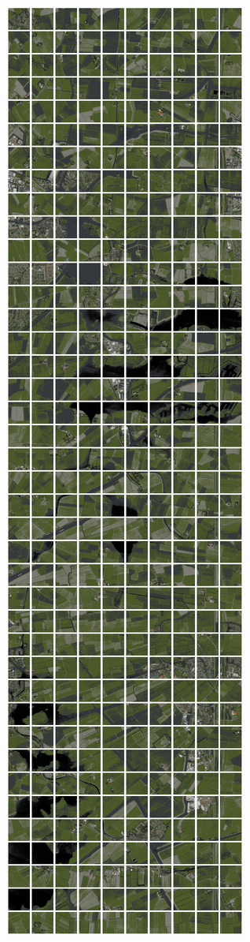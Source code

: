 <html>
<div>
<img src="https://github.com/HakkaTjakka/NL_TILE_MAP/blob/main/18/636/-1066/r.6360.-10660.png" height="44" width="44">
<img src="https://github.com/HakkaTjakka/NL_TILE_MAP/blob/main/18/636/-1066/r.6361.-10660.png" height="44" width="44">
<img src="https://github.com/HakkaTjakka/NL_TILE_MAP/blob/main/18/636/-1066/r.6362.-10660.png" height="44" width="44">
<img src="https://github.com/HakkaTjakka/NL_TILE_MAP/blob/main/18/636/-1066/r.6363.-10660.png" height="44" width="44">
<img src="https://github.com/HakkaTjakka/NL_TILE_MAP/blob/main/18/636/-1066/r.6364.-10660.png" height="44" width="44">
<img src="https://github.com/HakkaTjakka/NL_TILE_MAP/blob/main/18/636/-1066/r.6365.-10660.png" height="44" width="44">
<img src="https://github.com/HakkaTjakka/NL_TILE_MAP/blob/main/18/636/-1066/r.6366.-10660.png" height="44" width="44">
<img src="https://github.com/HakkaTjakka/NL_TILE_MAP/blob/main/18/636/-1066/r.6367.-10660.png" height="44" width="44">
<img src="https://github.com/HakkaTjakka/NL_TILE_MAP/blob/main/18/636/-1066/r.6368.-10660.png" height="44" width="44">
<img src="https://github.com/HakkaTjakka/NL_TILE_MAP/blob/main/18/636/-1066/r.6369.-10660.png" height="44" width="44">
<img src="https://github.com/HakkaTjakka/NL_TILE_MAP/blob/main/18/637/-1066/r.6370.-10660.png" height="44" width="44">
<img src="https://github.com/HakkaTjakka/NL_TILE_MAP/blob/main/18/637/-1066/r.6371.-10660.png" height="44" width="44">
<img src="https://github.com/HakkaTjakka/NL_TILE_MAP/blob/main/18/637/-1066/r.6372.-10660.png" height="44" width="44">
<img src="https://github.com/HakkaTjakka/NL_TILE_MAP/blob/main/18/637/-1066/r.6373.-10660.png" height="44" width="44">
<img src="https://github.com/HakkaTjakka/NL_TILE_MAP/blob/main/18/637/-1066/r.6374.-10660.png" height="44" width="44">
<img src="https://github.com/HakkaTjakka/NL_TILE_MAP/blob/main/18/637/-1066/r.6375.-10660.png" height="44" width="44">
<img src="https://github.com/HakkaTjakka/NL_TILE_MAP/blob/main/18/637/-1066/r.6376.-10660.png" height="44" width="44">
<img src="https://github.com/HakkaTjakka/NL_TILE_MAP/blob/main/18/637/-1066/r.6377.-10660.png" height="44" width="44">
<img src="https://github.com/HakkaTjakka/NL_TILE_MAP/blob/main/18/637/-1066/r.6378.-10660.png" height="44" width="44">
<img src="https://github.com/HakkaTjakka/NL_TILE_MAP/blob/main/18/637/-1066/r.6379.-10660.png" height="44" width="44">
<br>
<img src="https://github.com/HakkaTjakka/NL_TILE_MAP/blob/main/18/636/-1066/r.6360.-10659.png" height="44" width="44">
<img src="https://github.com/HakkaTjakka/NL_TILE_MAP/blob/main/18/636/-1066/r.6361.-10659.png" height="44" width="44">
<img src="https://github.com/HakkaTjakka/NL_TILE_MAP/blob/main/18/636/-1066/r.6362.-10659.png" height="44" width="44">
<img src="https://github.com/HakkaTjakka/NL_TILE_MAP/blob/main/18/636/-1066/r.6363.-10659.png" height="44" width="44">
<img src="https://github.com/HakkaTjakka/NL_TILE_MAP/blob/main/18/636/-1066/r.6364.-10659.png" height="44" width="44">
<img src="https://github.com/HakkaTjakka/NL_TILE_MAP/blob/main/18/636/-1066/r.6365.-10659.png" height="44" width="44">
<img src="https://github.com/HakkaTjakka/NL_TILE_MAP/blob/main/18/636/-1066/r.6366.-10659.png" height="44" width="44">
<img src="https://github.com/HakkaTjakka/NL_TILE_MAP/blob/main/18/636/-1066/r.6367.-10659.png" height="44" width="44">
<img src="https://github.com/HakkaTjakka/NL_TILE_MAP/blob/main/18/636/-1066/r.6368.-10659.png" height="44" width="44">
<img src="https://github.com/HakkaTjakka/NL_TILE_MAP/blob/main/18/636/-1066/r.6369.-10659.png" height="44" width="44">
<img src="https://github.com/HakkaTjakka/NL_TILE_MAP/blob/main/18/637/-1066/r.6370.-10659.png" height="44" width="44">
<img src="https://github.com/HakkaTjakka/NL_TILE_MAP/blob/main/18/637/-1066/r.6371.-10659.png" height="44" width="44">
<img src="https://github.com/HakkaTjakka/NL_TILE_MAP/blob/main/18/637/-1066/r.6372.-10659.png" height="44" width="44">
<img src="https://github.com/HakkaTjakka/NL_TILE_MAP/blob/main/18/637/-1066/r.6373.-10659.png" height="44" width="44">
<img src="https://github.com/HakkaTjakka/NL_TILE_MAP/blob/main/18/637/-1066/r.6374.-10659.png" height="44" width="44">
<img src="https://github.com/HakkaTjakka/NL_TILE_MAP/blob/main/18/637/-1066/r.6375.-10659.png" height="44" width="44">
<img src="https://github.com/HakkaTjakka/NL_TILE_MAP/blob/main/18/637/-1066/r.6376.-10659.png" height="44" width="44">
<img src="https://github.com/HakkaTjakka/NL_TILE_MAP/blob/main/18/637/-1066/r.6377.-10659.png" height="44" width="44">
<img src="https://github.com/HakkaTjakka/NL_TILE_MAP/blob/main/18/637/-1066/r.6378.-10659.png" height="44" width="44">
<img src="https://github.com/HakkaTjakka/NL_TILE_MAP/blob/main/18/637/-1066/r.6379.-10659.png" height="44" width="44">
<br>
<img src="https://github.com/HakkaTjakka/NL_TILE_MAP/blob/main/18/636/-1066/r.6360.-10658.png" height="44" width="44">
<img src="https://github.com/HakkaTjakka/NL_TILE_MAP/blob/main/18/636/-1066/r.6361.-10658.png" height="44" width="44">
<img src="https://github.com/HakkaTjakka/NL_TILE_MAP/blob/main/18/636/-1066/r.6362.-10658.png" height="44" width="44">
<img src="https://github.com/HakkaTjakka/NL_TILE_MAP/blob/main/18/636/-1066/r.6363.-10658.png" height="44" width="44">
<img src="https://github.com/HakkaTjakka/NL_TILE_MAP/blob/main/18/636/-1066/r.6364.-10658.png" height="44" width="44">
<img src="https://github.com/HakkaTjakka/NL_TILE_MAP/blob/main/18/636/-1066/r.6365.-10658.png" height="44" width="44">
<img src="https://github.com/HakkaTjakka/NL_TILE_MAP/blob/main/18/636/-1066/r.6366.-10658.png" height="44" width="44">
<img src="https://github.com/HakkaTjakka/NL_TILE_MAP/blob/main/18/636/-1066/r.6367.-10658.png" height="44" width="44">
<img src="https://github.com/HakkaTjakka/NL_TILE_MAP/blob/main/18/636/-1066/r.6368.-10658.png" height="44" width="44">
<img src="https://github.com/HakkaTjakka/NL_TILE_MAP/blob/main/18/636/-1066/r.6369.-10658.png" height="44" width="44">
<img src="https://github.com/HakkaTjakka/NL_TILE_MAP/blob/main/18/637/-1066/r.6370.-10658.png" height="44" width="44">
<img src="https://github.com/HakkaTjakka/NL_TILE_MAP/blob/main/18/637/-1066/r.6371.-10658.png" height="44" width="44">
<img src="https://github.com/HakkaTjakka/NL_TILE_MAP/blob/main/18/637/-1066/r.6372.-10658.png" height="44" width="44">
<img src="https://github.com/HakkaTjakka/NL_TILE_MAP/blob/main/18/637/-1066/r.6373.-10658.png" height="44" width="44">
<img src="https://github.com/HakkaTjakka/NL_TILE_MAP/blob/main/18/637/-1066/r.6374.-10658.png" height="44" width="44">
<img src="https://github.com/HakkaTjakka/NL_TILE_MAP/blob/main/18/637/-1066/r.6375.-10658.png" height="44" width="44">
<img src="https://github.com/HakkaTjakka/NL_TILE_MAP/blob/main/18/637/-1066/r.6376.-10658.png" height="44" width="44">
<img src="https://github.com/HakkaTjakka/NL_TILE_MAP/blob/main/18/637/-1066/r.6377.-10658.png" height="44" width="44">
<img src="https://github.com/HakkaTjakka/NL_TILE_MAP/blob/main/18/637/-1066/r.6378.-10658.png" height="44" width="44">
<img src="https://github.com/HakkaTjakka/NL_TILE_MAP/blob/main/18/637/-1066/r.6379.-10658.png" height="44" width="44">
<br>
<img src="https://github.com/HakkaTjakka/NL_TILE_MAP/blob/main/18/636/-1066/r.6360.-10657.png" height="44" width="44">
<img src="https://github.com/HakkaTjakka/NL_TILE_MAP/blob/main/18/636/-1066/r.6361.-10657.png" height="44" width="44">
<img src="https://github.com/HakkaTjakka/NL_TILE_MAP/blob/main/18/636/-1066/r.6362.-10657.png" height="44" width="44">
<img src="https://github.com/HakkaTjakka/NL_TILE_MAP/blob/main/18/636/-1066/r.6363.-10657.png" height="44" width="44">
<img src="https://github.com/HakkaTjakka/NL_TILE_MAP/blob/main/18/636/-1066/r.6364.-10657.png" height="44" width="44">
<img src="https://github.com/HakkaTjakka/NL_TILE_MAP/blob/main/18/636/-1066/r.6365.-10657.png" height="44" width="44">
<img src="https://github.com/HakkaTjakka/NL_TILE_MAP/blob/main/18/636/-1066/r.6366.-10657.png" height="44" width="44">
<img src="https://github.com/HakkaTjakka/NL_TILE_MAP/blob/main/18/636/-1066/r.6367.-10657.png" height="44" width="44">
<img src="https://github.com/HakkaTjakka/NL_TILE_MAP/blob/main/18/636/-1066/r.6368.-10657.png" height="44" width="44">
<img src="https://github.com/HakkaTjakka/NL_TILE_MAP/blob/main/18/636/-1066/r.6369.-10657.png" height="44" width="44">
<img src="https://github.com/HakkaTjakka/NL_TILE_MAP/blob/main/18/637/-1066/r.6370.-10657.png" height="44" width="44">
<img src="https://github.com/HakkaTjakka/NL_TILE_MAP/blob/main/18/637/-1066/r.6371.-10657.png" height="44" width="44">
<img src="https://github.com/HakkaTjakka/NL_TILE_MAP/blob/main/18/637/-1066/r.6372.-10657.png" height="44" width="44">
<img src="https://github.com/HakkaTjakka/NL_TILE_MAP/blob/main/18/637/-1066/r.6373.-10657.png" height="44" width="44">
<img src="https://github.com/HakkaTjakka/NL_TILE_MAP/blob/main/18/637/-1066/r.6374.-10657.png" height="44" width="44">
<img src="https://github.com/HakkaTjakka/NL_TILE_MAP/blob/main/18/637/-1066/r.6375.-10657.png" height="44" width="44">
<img src="https://github.com/HakkaTjakka/NL_TILE_MAP/blob/main/18/637/-1066/r.6376.-10657.png" height="44" width="44">
<img src="https://github.com/HakkaTjakka/NL_TILE_MAP/blob/main/18/637/-1066/r.6377.-10657.png" height="44" width="44">
<img src="https://github.com/HakkaTjakka/NL_TILE_MAP/blob/main/18/637/-1066/r.6378.-10657.png" height="44" width="44">
<img src="https://github.com/HakkaTjakka/NL_TILE_MAP/blob/main/18/637/-1066/r.6379.-10657.png" height="44" width="44">
<br>
<img src="https://github.com/HakkaTjakka/NL_TILE_MAP/blob/main/18/636/-1066/r.6360.-10656.png" height="44" width="44">
<img src="https://github.com/HakkaTjakka/NL_TILE_MAP/blob/main/18/636/-1066/r.6361.-10656.png" height="44" width="44">
<img src="https://github.com/HakkaTjakka/NL_TILE_MAP/blob/main/18/636/-1066/r.6362.-10656.png" height="44" width="44">
<img src="https://github.com/HakkaTjakka/NL_TILE_MAP/blob/main/18/636/-1066/r.6363.-10656.png" height="44" width="44">
<img src="https://github.com/HakkaTjakka/NL_TILE_MAP/blob/main/18/636/-1066/r.6364.-10656.png" height="44" width="44">
<img src="https://github.com/HakkaTjakka/NL_TILE_MAP/blob/main/18/636/-1066/r.6365.-10656.png" height="44" width="44">
<img src="https://github.com/HakkaTjakka/NL_TILE_MAP/blob/main/18/636/-1066/r.6366.-10656.png" height="44" width="44">
<img src="https://github.com/HakkaTjakka/NL_TILE_MAP/blob/main/18/636/-1066/r.6367.-10656.png" height="44" width="44">
<img src="https://github.com/HakkaTjakka/NL_TILE_MAP/blob/main/18/636/-1066/r.6368.-10656.png" height="44" width="44">
<img src="https://github.com/HakkaTjakka/NL_TILE_MAP/blob/main/18/636/-1066/r.6369.-10656.png" height="44" width="44">
<img src="https://github.com/HakkaTjakka/NL_TILE_MAP/blob/main/18/637/-1066/r.6370.-10656.png" height="44" width="44">
<img src="https://github.com/HakkaTjakka/NL_TILE_MAP/blob/main/18/637/-1066/r.6371.-10656.png" height="44" width="44">
<img src="https://github.com/HakkaTjakka/NL_TILE_MAP/blob/main/18/637/-1066/r.6372.-10656.png" height="44" width="44">
<img src="https://github.com/HakkaTjakka/NL_TILE_MAP/blob/main/18/637/-1066/r.6373.-10656.png" height="44" width="44">
<img src="https://github.com/HakkaTjakka/NL_TILE_MAP/blob/main/18/637/-1066/r.6374.-10656.png" height="44" width="44">
<img src="https://github.com/HakkaTjakka/NL_TILE_MAP/blob/main/18/637/-1066/r.6375.-10656.png" height="44" width="44">
<img src="https://github.com/HakkaTjakka/NL_TILE_MAP/blob/main/18/637/-1066/r.6376.-10656.png" height="44" width="44">
<img src="https://github.com/HakkaTjakka/NL_TILE_MAP/blob/main/18/637/-1066/r.6377.-10656.png" height="44" width="44">
<img src="https://github.com/HakkaTjakka/NL_TILE_MAP/blob/main/18/637/-1066/r.6378.-10656.png" height="44" width="44">
<img src="https://github.com/HakkaTjakka/NL_TILE_MAP/blob/main/18/637/-1066/r.6379.-10656.png" height="44" width="44">
<br>
<img src="https://github.com/HakkaTjakka/NL_TILE_MAP/blob/main/18/636/-1066/r.6360.-10655.png" height="44" width="44">
<img src="https://github.com/HakkaTjakka/NL_TILE_MAP/blob/main/18/636/-1066/r.6361.-10655.png" height="44" width="44">
<img src="https://github.com/HakkaTjakka/NL_TILE_MAP/blob/main/18/636/-1066/r.6362.-10655.png" height="44" width="44">
<img src="https://github.com/HakkaTjakka/NL_TILE_MAP/blob/main/18/636/-1066/r.6363.-10655.png" height="44" width="44">
<img src="https://github.com/HakkaTjakka/NL_TILE_MAP/blob/main/18/636/-1066/r.6364.-10655.png" height="44" width="44">
<img src="https://github.com/HakkaTjakka/NL_TILE_MAP/blob/main/18/636/-1066/r.6365.-10655.png" height="44" width="44">
<img src="https://github.com/HakkaTjakka/NL_TILE_MAP/blob/main/18/636/-1066/r.6366.-10655.png" height="44" width="44">
<img src="https://github.com/HakkaTjakka/NL_TILE_MAP/blob/main/18/636/-1066/r.6367.-10655.png" height="44" width="44">
<img src="https://github.com/HakkaTjakka/NL_TILE_MAP/blob/main/18/636/-1066/r.6368.-10655.png" height="44" width="44">
<img src="https://github.com/HakkaTjakka/NL_TILE_MAP/blob/main/18/636/-1066/r.6369.-10655.png" height="44" width="44">
<img src="https://github.com/HakkaTjakka/NL_TILE_MAP/blob/main/18/637/-1066/r.6370.-10655.png" height="44" width="44">
<img src="https://github.com/HakkaTjakka/NL_TILE_MAP/blob/main/18/637/-1066/r.6371.-10655.png" height="44" width="44">
<img src="https://github.com/HakkaTjakka/NL_TILE_MAP/blob/main/18/637/-1066/r.6372.-10655.png" height="44" width="44">
<img src="https://github.com/HakkaTjakka/NL_TILE_MAP/blob/main/18/637/-1066/r.6373.-10655.png" height="44" width="44">
<img src="https://github.com/HakkaTjakka/NL_TILE_MAP/blob/main/18/637/-1066/r.6374.-10655.png" height="44" width="44">
<img src="https://github.com/HakkaTjakka/NL_TILE_MAP/blob/main/18/637/-1066/r.6375.-10655.png" height="44" width="44">
<img src="https://github.com/HakkaTjakka/NL_TILE_MAP/blob/main/18/637/-1066/r.6376.-10655.png" height="44" width="44">
<img src="https://github.com/HakkaTjakka/NL_TILE_MAP/blob/main/18/637/-1066/r.6377.-10655.png" height="44" width="44">
<img src="https://github.com/HakkaTjakka/NL_TILE_MAP/blob/main/18/637/-1066/r.6378.-10655.png" height="44" width="44">
<img src="https://github.com/HakkaTjakka/NL_TILE_MAP/blob/main/18/637/-1066/r.6379.-10655.png" height="44" width="44">
<br>
<img src="https://github.com/HakkaTjakka/NL_TILE_MAP/blob/main/18/636/-1066/r.6360.-10654.png" height="44" width="44">
<img src="https://github.com/HakkaTjakka/NL_TILE_MAP/blob/main/18/636/-1066/r.6361.-10654.png" height="44" width="44">
<img src="https://github.com/HakkaTjakka/NL_TILE_MAP/blob/main/18/636/-1066/r.6362.-10654.png" height="44" width="44">
<img src="https://github.com/HakkaTjakka/NL_TILE_MAP/blob/main/18/636/-1066/r.6363.-10654.png" height="44" width="44">
<img src="https://github.com/HakkaTjakka/NL_TILE_MAP/blob/main/18/636/-1066/r.6364.-10654.png" height="44" width="44">
<img src="https://github.com/HakkaTjakka/NL_TILE_MAP/blob/main/18/636/-1066/r.6365.-10654.png" height="44" width="44">
<img src="https://github.com/HakkaTjakka/NL_TILE_MAP/blob/main/18/636/-1066/r.6366.-10654.png" height="44" width="44">
<img src="https://github.com/HakkaTjakka/NL_TILE_MAP/blob/main/18/636/-1066/r.6367.-10654.png" height="44" width="44">
<img src="https://github.com/HakkaTjakka/NL_TILE_MAP/blob/main/18/636/-1066/r.6368.-10654.png" height="44" width="44">
<img src="https://github.com/HakkaTjakka/NL_TILE_MAP/blob/main/18/636/-1066/r.6369.-10654.png" height="44" width="44">
<img src="https://github.com/HakkaTjakka/NL_TILE_MAP/blob/main/18/637/-1066/r.6370.-10654.png" height="44" width="44">
<img src="https://github.com/HakkaTjakka/NL_TILE_MAP/blob/main/18/637/-1066/r.6371.-10654.png" height="44" width="44">
<img src="https://github.com/HakkaTjakka/NL_TILE_MAP/blob/main/18/637/-1066/r.6372.-10654.png" height="44" width="44">
<img src="https://github.com/HakkaTjakka/NL_TILE_MAP/blob/main/18/637/-1066/r.6373.-10654.png" height="44" width="44">
<img src="https://github.com/HakkaTjakka/NL_TILE_MAP/blob/main/18/637/-1066/r.6374.-10654.png" height="44" width="44">
<img src="https://github.com/HakkaTjakka/NL_TILE_MAP/blob/main/18/637/-1066/r.6375.-10654.png" height="44" width="44">
<img src="https://github.com/HakkaTjakka/NL_TILE_MAP/blob/main/18/637/-1066/r.6376.-10654.png" height="44" width="44">
<img src="https://github.com/HakkaTjakka/NL_TILE_MAP/blob/main/18/637/-1066/r.6377.-10654.png" height="44" width="44">
<img src="https://github.com/HakkaTjakka/NL_TILE_MAP/blob/main/18/637/-1066/r.6378.-10654.png" height="44" width="44">
<img src="https://github.com/HakkaTjakka/NL_TILE_MAP/blob/main/18/637/-1066/r.6379.-10654.png" height="44" width="44">
<br>
<img src="https://github.com/HakkaTjakka/NL_TILE_MAP/blob/main/18/636/-1066/r.6360.-10653.png" height="44" width="44">
<img src="https://github.com/HakkaTjakka/NL_TILE_MAP/blob/main/18/636/-1066/r.6361.-10653.png" height="44" width="44">
<img src="https://github.com/HakkaTjakka/NL_TILE_MAP/blob/main/18/636/-1066/r.6362.-10653.png" height="44" width="44">
<img src="https://github.com/HakkaTjakka/NL_TILE_MAP/blob/main/18/636/-1066/r.6363.-10653.png" height="44" width="44">
<img src="https://github.com/HakkaTjakka/NL_TILE_MAP/blob/main/18/636/-1066/r.6364.-10653.png" height="44" width="44">
<img src="https://github.com/HakkaTjakka/NL_TILE_MAP/blob/main/18/636/-1066/r.6365.-10653.png" height="44" width="44">
<img src="https://github.com/HakkaTjakka/NL_TILE_MAP/blob/main/18/636/-1066/r.6366.-10653.png" height="44" width="44">
<img src="https://github.com/HakkaTjakka/NL_TILE_MAP/blob/main/18/636/-1066/r.6367.-10653.png" height="44" width="44">
<img src="https://github.com/HakkaTjakka/NL_TILE_MAP/blob/main/18/636/-1066/r.6368.-10653.png" height="44" width="44">
<img src="https://github.com/HakkaTjakka/NL_TILE_MAP/blob/main/18/636/-1066/r.6369.-10653.png" height="44" width="44">
<img src="https://github.com/HakkaTjakka/NL_TILE_MAP/blob/main/18/637/-1066/r.6370.-10653.png" height="44" width="44">
<img src="https://github.com/HakkaTjakka/NL_TILE_MAP/blob/main/18/637/-1066/r.6371.-10653.png" height="44" width="44">
<img src="https://github.com/HakkaTjakka/NL_TILE_MAP/blob/main/18/637/-1066/r.6372.-10653.png" height="44" width="44">
<img src="https://github.com/HakkaTjakka/NL_TILE_MAP/blob/main/18/637/-1066/r.6373.-10653.png" height="44" width="44">
<img src="https://github.com/HakkaTjakka/NL_TILE_MAP/blob/main/18/637/-1066/r.6374.-10653.png" height="44" width="44">
<img src="https://github.com/HakkaTjakka/NL_TILE_MAP/blob/main/18/637/-1066/r.6375.-10653.png" height="44" width="44">
<img src="https://github.com/HakkaTjakka/NL_TILE_MAP/blob/main/18/637/-1066/r.6376.-10653.png" height="44" width="44">
<img src="https://github.com/HakkaTjakka/NL_TILE_MAP/blob/main/18/637/-1066/r.6377.-10653.png" height="44" width="44">
<img src="https://github.com/HakkaTjakka/NL_TILE_MAP/blob/main/18/637/-1066/r.6378.-10653.png" height="44" width="44">
<img src="https://github.com/HakkaTjakka/NL_TILE_MAP/blob/main/18/637/-1066/r.6379.-10653.png" height="44" width="44">
<br>
<img src="https://github.com/HakkaTjakka/NL_TILE_MAP/blob/main/18/636/-1066/r.6360.-10652.png" height="44" width="44">
<img src="https://github.com/HakkaTjakka/NL_TILE_MAP/blob/main/18/636/-1066/r.6361.-10652.png" height="44" width="44">
<img src="https://github.com/HakkaTjakka/NL_TILE_MAP/blob/main/18/636/-1066/r.6362.-10652.png" height="44" width="44">
<img src="https://github.com/HakkaTjakka/NL_TILE_MAP/blob/main/18/636/-1066/r.6363.-10652.png" height="44" width="44">
<img src="https://github.com/HakkaTjakka/NL_TILE_MAP/blob/main/18/636/-1066/r.6364.-10652.png" height="44" width="44">
<img src="https://github.com/HakkaTjakka/NL_TILE_MAP/blob/main/18/636/-1066/r.6365.-10652.png" height="44" width="44">
<img src="https://github.com/HakkaTjakka/NL_TILE_MAP/blob/main/18/636/-1066/r.6366.-10652.png" height="44" width="44">
<img src="https://github.com/HakkaTjakka/NL_TILE_MAP/blob/main/18/636/-1066/r.6367.-10652.png" height="44" width="44">
<img src="https://github.com/HakkaTjakka/NL_TILE_MAP/blob/main/18/636/-1066/r.6368.-10652.png" height="44" width="44">
<img src="https://github.com/HakkaTjakka/NL_TILE_MAP/blob/main/18/636/-1066/r.6369.-10652.png" height="44" width="44">
<img src="https://github.com/HakkaTjakka/NL_TILE_MAP/blob/main/18/637/-1066/r.6370.-10652.png" height="44" width="44">
<img src="https://github.com/HakkaTjakka/NL_TILE_MAP/blob/main/18/637/-1066/r.6371.-10652.png" height="44" width="44">
<img src="https://github.com/HakkaTjakka/NL_TILE_MAP/blob/main/18/637/-1066/r.6372.-10652.png" height="44" width="44">
<img src="https://github.com/HakkaTjakka/NL_TILE_MAP/blob/main/18/637/-1066/r.6373.-10652.png" height="44" width="44">
<img src="https://github.com/HakkaTjakka/NL_TILE_MAP/blob/main/18/637/-1066/r.6374.-10652.png" height="44" width="44">
<img src="https://github.com/HakkaTjakka/NL_TILE_MAP/blob/main/18/637/-1066/r.6375.-10652.png" height="44" width="44">
<img src="https://github.com/HakkaTjakka/NL_TILE_MAP/blob/main/18/637/-1066/r.6376.-10652.png" height="44" width="44">
<img src="https://github.com/HakkaTjakka/NL_TILE_MAP/blob/main/18/637/-1066/r.6377.-10652.png" height="44" width="44">
<img src="https://github.com/HakkaTjakka/NL_TILE_MAP/blob/main/18/637/-1066/r.6378.-10652.png" height="44" width="44">
<img src="https://github.com/HakkaTjakka/NL_TILE_MAP/blob/main/18/637/-1066/r.6379.-10652.png" height="44" width="44">
<br>
<img src="https://github.com/HakkaTjakka/NL_TILE_MAP/blob/main/18/636/-1066/r.6360.-10651.png" height="44" width="44">
<img src="https://github.com/HakkaTjakka/NL_TILE_MAP/blob/main/18/636/-1066/r.6361.-10651.png" height="44" width="44">
<img src="https://github.com/HakkaTjakka/NL_TILE_MAP/blob/main/18/636/-1066/r.6362.-10651.png" height="44" width="44">
<img src="https://github.com/HakkaTjakka/NL_TILE_MAP/blob/main/18/636/-1066/r.6363.-10651.png" height="44" width="44">
<img src="https://github.com/HakkaTjakka/NL_TILE_MAP/blob/main/18/636/-1066/r.6364.-10651.png" height="44" width="44">
<img src="https://github.com/HakkaTjakka/NL_TILE_MAP/blob/main/18/636/-1066/r.6365.-10651.png" height="44" width="44">
<img src="https://github.com/HakkaTjakka/NL_TILE_MAP/blob/main/18/636/-1066/r.6366.-10651.png" height="44" width="44">
<img src="https://github.com/HakkaTjakka/NL_TILE_MAP/blob/main/18/636/-1066/r.6367.-10651.png" height="44" width="44">
<img src="https://github.com/HakkaTjakka/NL_TILE_MAP/blob/main/18/636/-1066/r.6368.-10651.png" height="44" width="44">
<img src="https://github.com/HakkaTjakka/NL_TILE_MAP/blob/main/18/636/-1066/r.6369.-10651.png" height="44" width="44">
<img src="https://github.com/HakkaTjakka/NL_TILE_MAP/blob/main/18/637/-1066/r.6370.-10651.png" height="44" width="44">
<img src="https://github.com/HakkaTjakka/NL_TILE_MAP/blob/main/18/637/-1066/r.6371.-10651.png" height="44" width="44">
<img src="https://github.com/HakkaTjakka/NL_TILE_MAP/blob/main/18/637/-1066/r.6372.-10651.png" height="44" width="44">
<img src="https://github.com/HakkaTjakka/NL_TILE_MAP/blob/main/18/637/-1066/r.6373.-10651.png" height="44" width="44">
<img src="https://github.com/HakkaTjakka/NL_TILE_MAP/blob/main/18/637/-1066/r.6374.-10651.png" height="44" width="44">
<img src="https://github.com/HakkaTjakka/NL_TILE_MAP/blob/main/18/637/-1066/r.6375.-10651.png" height="44" width="44">
<img src="https://github.com/HakkaTjakka/NL_TILE_MAP/blob/main/18/637/-1066/r.6376.-10651.png" height="44" width="44">
<img src="https://github.com/HakkaTjakka/NL_TILE_MAP/blob/main/18/637/-1066/r.6377.-10651.png" height="44" width="44">
<img src="https://github.com/HakkaTjakka/NL_TILE_MAP/blob/main/18/637/-1066/r.6378.-10651.png" height="44" width="44">
<img src="https://github.com/HakkaTjakka/NL_TILE_MAP/blob/main/18/637/-1066/r.6379.-10651.png" height="44" width="44">
<br>
<img src="https://github.com/HakkaTjakka/NL_TILE_MAP/blob/main/18/636/-1065/r.6360.-10650.png" height="44" width="44">
<img src="https://github.com/HakkaTjakka/NL_TILE_MAP/blob/main/18/636/-1065/r.6361.-10650.png" height="44" width="44">
<img src="https://github.com/HakkaTjakka/NL_TILE_MAP/blob/main/18/636/-1065/r.6362.-10650.png" height="44" width="44">
<img src="https://github.com/HakkaTjakka/NL_TILE_MAP/blob/main/18/636/-1065/r.6363.-10650.png" height="44" width="44">
<img src="https://github.com/HakkaTjakka/NL_TILE_MAP/blob/main/18/636/-1065/r.6364.-10650.png" height="44" width="44">
<img src="https://github.com/HakkaTjakka/NL_TILE_MAP/blob/main/18/636/-1065/r.6365.-10650.png" height="44" width="44">
<img src="https://github.com/HakkaTjakka/NL_TILE_MAP/blob/main/18/636/-1065/r.6366.-10650.png" height="44" width="44">
<img src="https://github.com/HakkaTjakka/NL_TILE_MAP/blob/main/18/636/-1065/r.6367.-10650.png" height="44" width="44">
<img src="https://github.com/HakkaTjakka/NL_TILE_MAP/blob/main/18/636/-1065/r.6368.-10650.png" height="44" width="44">
<img src="https://github.com/HakkaTjakka/NL_TILE_MAP/blob/main/18/636/-1065/r.6369.-10650.png" height="44" width="44">
<img src="https://github.com/HakkaTjakka/NL_TILE_MAP/blob/main/18/637/-1065/r.6370.-10650.png" height="44" width="44">
<img src="https://github.com/HakkaTjakka/NL_TILE_MAP/blob/main/18/637/-1065/r.6371.-10650.png" height="44" width="44">
<img src="https://github.com/HakkaTjakka/NL_TILE_MAP/blob/main/18/637/-1065/r.6372.-10650.png" height="44" width="44">
<img src="https://github.com/HakkaTjakka/NL_TILE_MAP/blob/main/18/637/-1065/r.6373.-10650.png" height="44" width="44">
<img src="https://github.com/HakkaTjakka/NL_TILE_MAP/blob/main/18/637/-1065/r.6374.-10650.png" height="44" width="44">
<img src="https://github.com/HakkaTjakka/NL_TILE_MAP/blob/main/18/637/-1065/r.6375.-10650.png" height="44" width="44">
<img src="https://github.com/HakkaTjakka/NL_TILE_MAP/blob/main/18/637/-1065/r.6376.-10650.png" height="44" width="44">
<img src="https://github.com/HakkaTjakka/NL_TILE_MAP/blob/main/18/637/-1065/r.6377.-10650.png" height="44" width="44">
<img src="https://github.com/HakkaTjakka/NL_TILE_MAP/blob/main/18/637/-1065/r.6378.-10650.png" height="44" width="44">
<img src="https://github.com/HakkaTjakka/NL_TILE_MAP/blob/main/18/637/-1065/r.6379.-10650.png" height="44" width="44">
<br>
<img src="https://github.com/HakkaTjakka/NL_TILE_MAP/blob/main/18/636/-1065/r.6360.-10649.png" height="44" width="44">
<img src="https://github.com/HakkaTjakka/NL_TILE_MAP/blob/main/18/636/-1065/r.6361.-10649.png" height="44" width="44">
<img src="https://github.com/HakkaTjakka/NL_TILE_MAP/blob/main/18/636/-1065/r.6362.-10649.png" height="44" width="44">
<img src="https://github.com/HakkaTjakka/NL_TILE_MAP/blob/main/18/636/-1065/r.6363.-10649.png" height="44" width="44">
<img src="https://github.com/HakkaTjakka/NL_TILE_MAP/blob/main/18/636/-1065/r.6364.-10649.png" height="44" width="44">
<img src="https://github.com/HakkaTjakka/NL_TILE_MAP/blob/main/18/636/-1065/r.6365.-10649.png" height="44" width="44">
<img src="https://github.com/HakkaTjakka/NL_TILE_MAP/blob/main/18/636/-1065/r.6366.-10649.png" height="44" width="44">
<img src="https://github.com/HakkaTjakka/NL_TILE_MAP/blob/main/18/636/-1065/r.6367.-10649.png" height="44" width="44">
<img src="https://github.com/HakkaTjakka/NL_TILE_MAP/blob/main/18/636/-1065/r.6368.-10649.png" height="44" width="44">
<img src="https://github.com/HakkaTjakka/NL_TILE_MAP/blob/main/18/636/-1065/r.6369.-10649.png" height="44" width="44">
<img src="https://github.com/HakkaTjakka/NL_TILE_MAP/blob/main/18/637/-1065/r.6370.-10649.png" height="44" width="44">
<img src="https://github.com/HakkaTjakka/NL_TILE_MAP/blob/main/18/637/-1065/r.6371.-10649.png" height="44" width="44">
<img src="https://github.com/HakkaTjakka/NL_TILE_MAP/blob/main/18/637/-1065/r.6372.-10649.png" height="44" width="44">
<img src="https://github.com/HakkaTjakka/NL_TILE_MAP/blob/main/18/637/-1065/r.6373.-10649.png" height="44" width="44">
<img src="https://github.com/HakkaTjakka/NL_TILE_MAP/blob/main/18/637/-1065/r.6374.-10649.png" height="44" width="44">
<img src="https://github.com/HakkaTjakka/NL_TILE_MAP/blob/main/18/637/-1065/r.6375.-10649.png" height="44" width="44">
<img src="https://github.com/HakkaTjakka/NL_TILE_MAP/blob/main/18/637/-1065/r.6376.-10649.png" height="44" width="44">
<img src="https://github.com/HakkaTjakka/NL_TILE_MAP/blob/main/18/637/-1065/r.6377.-10649.png" height="44" width="44">
<img src="https://github.com/HakkaTjakka/NL_TILE_MAP/blob/main/18/637/-1065/r.6378.-10649.png" height="44" width="44">
<img src="https://github.com/HakkaTjakka/NL_TILE_MAP/blob/main/18/637/-1065/r.6379.-10649.png" height="44" width="44">
<br>
<img src="https://github.com/HakkaTjakka/NL_TILE_MAP/blob/main/18/636/-1065/r.6360.-10648.png" height="44" width="44">
<img src="https://github.com/HakkaTjakka/NL_TILE_MAP/blob/main/18/636/-1065/r.6361.-10648.png" height="44" width="44">
<img src="https://github.com/HakkaTjakka/NL_TILE_MAP/blob/main/18/636/-1065/r.6362.-10648.png" height="44" width="44">
<img src="https://github.com/HakkaTjakka/NL_TILE_MAP/blob/main/18/636/-1065/r.6363.-10648.png" height="44" width="44">
<img src="https://github.com/HakkaTjakka/NL_TILE_MAP/blob/main/18/636/-1065/r.6364.-10648.png" height="44" width="44">
<img src="https://github.com/HakkaTjakka/NL_TILE_MAP/blob/main/18/636/-1065/r.6365.-10648.png" height="44" width="44">
<img src="https://github.com/HakkaTjakka/NL_TILE_MAP/blob/main/18/636/-1065/r.6366.-10648.png" height="44" width="44">
<img src="https://github.com/HakkaTjakka/NL_TILE_MAP/blob/main/18/636/-1065/r.6367.-10648.png" height="44" width="44">
<img src="https://github.com/HakkaTjakka/NL_TILE_MAP/blob/main/18/636/-1065/r.6368.-10648.png" height="44" width="44">
<img src="https://github.com/HakkaTjakka/NL_TILE_MAP/blob/main/18/636/-1065/r.6369.-10648.png" height="44" width="44">
<img src="https://github.com/HakkaTjakka/NL_TILE_MAP/blob/main/18/637/-1065/r.6370.-10648.png" height="44" width="44">
<img src="https://github.com/HakkaTjakka/NL_TILE_MAP/blob/main/18/637/-1065/r.6371.-10648.png" height="44" width="44">
<img src="https://github.com/HakkaTjakka/NL_TILE_MAP/blob/main/18/637/-1065/r.6372.-10648.png" height="44" width="44">
<img src="https://github.com/HakkaTjakka/NL_TILE_MAP/blob/main/18/637/-1065/r.6373.-10648.png" height="44" width="44">
<img src="https://github.com/HakkaTjakka/NL_TILE_MAP/blob/main/18/637/-1065/r.6374.-10648.png" height="44" width="44">
<img src="https://github.com/HakkaTjakka/NL_TILE_MAP/blob/main/18/637/-1065/r.6375.-10648.png" height="44" width="44">
<img src="https://github.com/HakkaTjakka/NL_TILE_MAP/blob/main/18/637/-1065/r.6376.-10648.png" height="44" width="44">
<img src="https://github.com/HakkaTjakka/NL_TILE_MAP/blob/main/18/637/-1065/r.6377.-10648.png" height="44" width="44">
<img src="https://github.com/HakkaTjakka/NL_TILE_MAP/blob/main/18/637/-1065/r.6378.-10648.png" height="44" width="44">
<img src="https://github.com/HakkaTjakka/NL_TILE_MAP/blob/main/18/637/-1065/r.6379.-10648.png" height="44" width="44">
<br>
<img src="https://github.com/HakkaTjakka/NL_TILE_MAP/blob/main/18/636/-1065/r.6360.-10647.png" height="44" width="44">
<img src="https://github.com/HakkaTjakka/NL_TILE_MAP/blob/main/18/636/-1065/r.6361.-10647.png" height="44" width="44">
<img src="https://github.com/HakkaTjakka/NL_TILE_MAP/blob/main/18/636/-1065/r.6362.-10647.png" height="44" width="44">
<img src="https://github.com/HakkaTjakka/NL_TILE_MAP/blob/main/18/636/-1065/r.6363.-10647.png" height="44" width="44">
<img src="https://github.com/HakkaTjakka/NL_TILE_MAP/blob/main/18/636/-1065/r.6364.-10647.png" height="44" width="44">
<img src="https://github.com/HakkaTjakka/NL_TILE_MAP/blob/main/18/636/-1065/r.6365.-10647.png" height="44" width="44">
<img src="https://github.com/HakkaTjakka/NL_TILE_MAP/blob/main/18/636/-1065/r.6366.-10647.png" height="44" width="44">
<img src="https://github.com/HakkaTjakka/NL_TILE_MAP/blob/main/18/636/-1065/r.6367.-10647.png" height="44" width="44">
<img src="https://github.com/HakkaTjakka/NL_TILE_MAP/blob/main/18/636/-1065/r.6368.-10647.png" height="44" width="44">
<img src="https://github.com/HakkaTjakka/NL_TILE_MAP/blob/main/18/636/-1065/r.6369.-10647.png" height="44" width="44">
<img src="https://github.com/HakkaTjakka/NL_TILE_MAP/blob/main/18/637/-1065/r.6370.-10647.png" height="44" width="44">
<img src="https://github.com/HakkaTjakka/NL_TILE_MAP/blob/main/18/637/-1065/r.6371.-10647.png" height="44" width="44">
<img src="https://github.com/HakkaTjakka/NL_TILE_MAP/blob/main/18/637/-1065/r.6372.-10647.png" height="44" width="44">
<img src="https://github.com/HakkaTjakka/NL_TILE_MAP/blob/main/18/637/-1065/r.6373.-10647.png" height="44" width="44">
<img src="https://github.com/HakkaTjakka/NL_TILE_MAP/blob/main/18/637/-1065/r.6374.-10647.png" height="44" width="44">
<img src="https://github.com/HakkaTjakka/NL_TILE_MAP/blob/main/18/637/-1065/r.6375.-10647.png" height="44" width="44">
<img src="https://github.com/HakkaTjakka/NL_TILE_MAP/blob/main/18/637/-1065/r.6376.-10647.png" height="44" width="44">
<img src="https://github.com/HakkaTjakka/NL_TILE_MAP/blob/main/18/637/-1065/r.6377.-10647.png" height="44" width="44">
<img src="https://github.com/HakkaTjakka/NL_TILE_MAP/blob/main/18/637/-1065/r.6378.-10647.png" height="44" width="44">
<img src="https://github.com/HakkaTjakka/NL_TILE_MAP/blob/main/18/637/-1065/r.6379.-10647.png" height="44" width="44">
<br>
<img src="https://github.com/HakkaTjakka/NL_TILE_MAP/blob/main/18/636/-1065/r.6360.-10646.png" height="44" width="44">
<img src="https://github.com/HakkaTjakka/NL_TILE_MAP/blob/main/18/636/-1065/r.6361.-10646.png" height="44" width="44">
<img src="https://github.com/HakkaTjakka/NL_TILE_MAP/blob/main/18/636/-1065/r.6362.-10646.png" height="44" width="44">
<img src="https://github.com/HakkaTjakka/NL_TILE_MAP/blob/main/18/636/-1065/r.6363.-10646.png" height="44" width="44">
<img src="https://github.com/HakkaTjakka/NL_TILE_MAP/blob/main/18/636/-1065/r.6364.-10646.png" height="44" width="44">
<img src="https://github.com/HakkaTjakka/NL_TILE_MAP/blob/main/18/636/-1065/r.6365.-10646.png" height="44" width="44">
<img src="https://github.com/HakkaTjakka/NL_TILE_MAP/blob/main/18/636/-1065/r.6366.-10646.png" height="44" width="44">
<img src="https://github.com/HakkaTjakka/NL_TILE_MAP/blob/main/18/636/-1065/r.6367.-10646.png" height="44" width="44">
<img src="https://github.com/HakkaTjakka/NL_TILE_MAP/blob/main/18/636/-1065/r.6368.-10646.png" height="44" width="44">
<img src="https://github.com/HakkaTjakka/NL_TILE_MAP/blob/main/18/636/-1065/r.6369.-10646.png" height="44" width="44">
<img src="https://github.com/HakkaTjakka/NL_TILE_MAP/blob/main/18/637/-1065/r.6370.-10646.png" height="44" width="44">
<img src="https://github.com/HakkaTjakka/NL_TILE_MAP/blob/main/18/637/-1065/r.6371.-10646.png" height="44" width="44">
<img src="https://github.com/HakkaTjakka/NL_TILE_MAP/blob/main/18/637/-1065/r.6372.-10646.png" height="44" width="44">
<img src="https://github.com/HakkaTjakka/NL_TILE_MAP/blob/main/18/637/-1065/r.6373.-10646.png" height="44" width="44">
<img src="https://github.com/HakkaTjakka/NL_TILE_MAP/blob/main/18/637/-1065/r.6374.-10646.png" height="44" width="44">
<img src="https://github.com/HakkaTjakka/NL_TILE_MAP/blob/main/18/637/-1065/r.6375.-10646.png" height="44" width="44">
<img src="https://github.com/HakkaTjakka/NL_TILE_MAP/blob/main/18/637/-1065/r.6376.-10646.png" height="44" width="44">
<img src="https://github.com/HakkaTjakka/NL_TILE_MAP/blob/main/18/637/-1065/r.6377.-10646.png" height="44" width="44">
<img src="https://github.com/HakkaTjakka/NL_TILE_MAP/blob/main/18/637/-1065/r.6378.-10646.png" height="44" width="44">
<img src="https://github.com/HakkaTjakka/NL_TILE_MAP/blob/main/18/637/-1065/r.6379.-10646.png" height="44" width="44">
<br>
<img src="https://github.com/HakkaTjakka/NL_TILE_MAP/blob/main/18/636/-1065/r.6360.-10645.png" height="44" width="44">
<img src="https://github.com/HakkaTjakka/NL_TILE_MAP/blob/main/18/636/-1065/r.6361.-10645.png" height="44" width="44">
<img src="https://github.com/HakkaTjakka/NL_TILE_MAP/blob/main/18/636/-1065/r.6362.-10645.png" height="44" width="44">
<img src="https://github.com/HakkaTjakka/NL_TILE_MAP/blob/main/18/636/-1065/r.6363.-10645.png" height="44" width="44">
<img src="https://github.com/HakkaTjakka/NL_TILE_MAP/blob/main/18/636/-1065/r.6364.-10645.png" height="44" width="44">
<img src="https://github.com/HakkaTjakka/NL_TILE_MAP/blob/main/18/636/-1065/r.6365.-10645.png" height="44" width="44">
<img src="https://github.com/HakkaTjakka/NL_TILE_MAP/blob/main/18/636/-1065/r.6366.-10645.png" height="44" width="44">
<img src="https://github.com/HakkaTjakka/NL_TILE_MAP/blob/main/18/636/-1065/r.6367.-10645.png" height="44" width="44">
<img src="https://github.com/HakkaTjakka/NL_TILE_MAP/blob/main/18/636/-1065/r.6368.-10645.png" height="44" width="44">
<img src="https://github.com/HakkaTjakka/NL_TILE_MAP/blob/main/18/636/-1065/r.6369.-10645.png" height="44" width="44">
<img src="https://github.com/HakkaTjakka/NL_TILE_MAP/blob/main/18/637/-1065/r.6370.-10645.png" height="44" width="44">
<img src="https://github.com/HakkaTjakka/NL_TILE_MAP/blob/main/18/637/-1065/r.6371.-10645.png" height="44" width="44">
<img src="https://github.com/HakkaTjakka/NL_TILE_MAP/blob/main/18/637/-1065/r.6372.-10645.png" height="44" width="44">
<img src="https://github.com/HakkaTjakka/NL_TILE_MAP/blob/main/18/637/-1065/r.6373.-10645.png" height="44" width="44">
<img src="https://github.com/HakkaTjakka/NL_TILE_MAP/blob/main/18/637/-1065/r.6374.-10645.png" height="44" width="44">
<img src="https://github.com/HakkaTjakka/NL_TILE_MAP/blob/main/18/637/-1065/r.6375.-10645.png" height="44" width="44">
<img src="https://github.com/HakkaTjakka/NL_TILE_MAP/blob/main/18/637/-1065/r.6376.-10645.png" height="44" width="44">
<img src="https://github.com/HakkaTjakka/NL_TILE_MAP/blob/main/18/637/-1065/r.6377.-10645.png" height="44" width="44">
<img src="https://github.com/HakkaTjakka/NL_TILE_MAP/blob/main/18/637/-1065/r.6378.-10645.png" height="44" width="44">
<img src="https://github.com/HakkaTjakka/NL_TILE_MAP/blob/main/18/637/-1065/r.6379.-10645.png" height="44" width="44">
<br>
<img src="https://github.com/HakkaTjakka/NL_TILE_MAP/blob/main/18/636/-1065/r.6360.-10644.png" height="44" width="44">
<img src="https://github.com/HakkaTjakka/NL_TILE_MAP/blob/main/18/636/-1065/r.6361.-10644.png" height="44" width="44">
<img src="https://github.com/HakkaTjakka/NL_TILE_MAP/blob/main/18/636/-1065/r.6362.-10644.png" height="44" width="44">
<img src="https://github.com/HakkaTjakka/NL_TILE_MAP/blob/main/18/636/-1065/r.6363.-10644.png" height="44" width="44">
<img src="https://github.com/HakkaTjakka/NL_TILE_MAP/blob/main/18/636/-1065/r.6364.-10644.png" height="44" width="44">
<img src="https://github.com/HakkaTjakka/NL_TILE_MAP/blob/main/18/636/-1065/r.6365.-10644.png" height="44" width="44">
<img src="https://github.com/HakkaTjakka/NL_TILE_MAP/blob/main/18/636/-1065/r.6366.-10644.png" height="44" width="44">
<img src="https://github.com/HakkaTjakka/NL_TILE_MAP/blob/main/18/636/-1065/r.6367.-10644.png" height="44" width="44">
<img src="https://github.com/HakkaTjakka/NL_TILE_MAP/blob/main/18/636/-1065/r.6368.-10644.png" height="44" width="44">
<img src="https://github.com/HakkaTjakka/NL_TILE_MAP/blob/main/18/636/-1065/r.6369.-10644.png" height="44" width="44">
<img src="https://github.com/HakkaTjakka/NL_TILE_MAP/blob/main/18/637/-1065/r.6370.-10644.png" height="44" width="44">
<img src="https://github.com/HakkaTjakka/NL_TILE_MAP/blob/main/18/637/-1065/r.6371.-10644.png" height="44" width="44">
<img src="https://github.com/HakkaTjakka/NL_TILE_MAP/blob/main/18/637/-1065/r.6372.-10644.png" height="44" width="44">
<img src="https://github.com/HakkaTjakka/NL_TILE_MAP/blob/main/18/637/-1065/r.6373.-10644.png" height="44" width="44">
<img src="https://github.com/HakkaTjakka/NL_TILE_MAP/blob/main/18/637/-1065/r.6374.-10644.png" height="44" width="44">
<img src="https://github.com/HakkaTjakka/NL_TILE_MAP/blob/main/18/637/-1065/r.6375.-10644.png" height="44" width="44">
<img src="https://github.com/HakkaTjakka/NL_TILE_MAP/blob/main/18/637/-1065/r.6376.-10644.png" height="44" width="44">
<img src="https://github.com/HakkaTjakka/NL_TILE_MAP/blob/main/18/637/-1065/r.6377.-10644.png" height="44" width="44">
<img src="https://github.com/HakkaTjakka/NL_TILE_MAP/blob/main/18/637/-1065/r.6378.-10644.png" height="44" width="44">
<img src="https://github.com/HakkaTjakka/NL_TILE_MAP/blob/main/18/637/-1065/r.6379.-10644.png" height="44" width="44">
<br>
<img src="https://github.com/HakkaTjakka/NL_TILE_MAP/blob/main/18/636/-1065/r.6360.-10643.png" height="44" width="44">
<img src="https://github.com/HakkaTjakka/NL_TILE_MAP/blob/main/18/636/-1065/r.6361.-10643.png" height="44" width="44">
<img src="https://github.com/HakkaTjakka/NL_TILE_MAP/blob/main/18/636/-1065/r.6362.-10643.png" height="44" width="44">
<img src="https://github.com/HakkaTjakka/NL_TILE_MAP/blob/main/18/636/-1065/r.6363.-10643.png" height="44" width="44">
<img src="https://github.com/HakkaTjakka/NL_TILE_MAP/blob/main/18/636/-1065/r.6364.-10643.png" height="44" width="44">
<img src="https://github.com/HakkaTjakka/NL_TILE_MAP/blob/main/18/636/-1065/r.6365.-10643.png" height="44" width="44">
<img src="https://github.com/HakkaTjakka/NL_TILE_MAP/blob/main/18/636/-1065/r.6366.-10643.png" height="44" width="44">
<img src="https://github.com/HakkaTjakka/NL_TILE_MAP/blob/main/18/636/-1065/r.6367.-10643.png" height="44" width="44">
<img src="https://github.com/HakkaTjakka/NL_TILE_MAP/blob/main/18/636/-1065/r.6368.-10643.png" height="44" width="44">
<img src="https://github.com/HakkaTjakka/NL_TILE_MAP/blob/main/18/636/-1065/r.6369.-10643.png" height="44" width="44">
<img src="https://github.com/HakkaTjakka/NL_TILE_MAP/blob/main/18/637/-1065/r.6370.-10643.png" height="44" width="44">
<img src="https://github.com/HakkaTjakka/NL_TILE_MAP/blob/main/18/637/-1065/r.6371.-10643.png" height="44" width="44">
<img src="https://github.com/HakkaTjakka/NL_TILE_MAP/blob/main/18/637/-1065/r.6372.-10643.png" height="44" width="44">
<img src="https://github.com/HakkaTjakka/NL_TILE_MAP/blob/main/18/637/-1065/r.6373.-10643.png" height="44" width="44">
<img src="https://github.com/HakkaTjakka/NL_TILE_MAP/blob/main/18/637/-1065/r.6374.-10643.png" height="44" width="44">
<img src="https://github.com/HakkaTjakka/NL_TILE_MAP/blob/main/18/637/-1065/r.6375.-10643.png" height="44" width="44">
<img src="https://github.com/HakkaTjakka/NL_TILE_MAP/blob/main/18/637/-1065/r.6376.-10643.png" height="44" width="44">
<img src="https://github.com/HakkaTjakka/NL_TILE_MAP/blob/main/18/637/-1065/r.6377.-10643.png" height="44" width="44">
<img src="https://github.com/HakkaTjakka/NL_TILE_MAP/blob/main/18/637/-1065/r.6378.-10643.png" height="44" width="44">
<img src="https://github.com/HakkaTjakka/NL_TILE_MAP/blob/main/18/637/-1065/r.6379.-10643.png" height="44" width="44">
<br>
<img src="https://github.com/HakkaTjakka/NL_TILE_MAP/blob/main/18/636/-1065/r.6360.-10642.png" height="44" width="44">
<img src="https://github.com/HakkaTjakka/NL_TILE_MAP/blob/main/18/636/-1065/r.6361.-10642.png" height="44" width="44">
<img src="https://github.com/HakkaTjakka/NL_TILE_MAP/blob/main/18/636/-1065/r.6362.-10642.png" height="44" width="44">
<img src="https://github.com/HakkaTjakka/NL_TILE_MAP/blob/main/18/636/-1065/r.6363.-10642.png" height="44" width="44">
<img src="https://github.com/HakkaTjakka/NL_TILE_MAP/blob/main/18/636/-1065/r.6364.-10642.png" height="44" width="44">
<img src="https://github.com/HakkaTjakka/NL_TILE_MAP/blob/main/18/636/-1065/r.6365.-10642.png" height="44" width="44">
<img src="https://github.com/HakkaTjakka/NL_TILE_MAP/blob/main/18/636/-1065/r.6366.-10642.png" height="44" width="44">
<img src="https://github.com/HakkaTjakka/NL_TILE_MAP/blob/main/18/636/-1065/r.6367.-10642.png" height="44" width="44">
<img src="https://github.com/HakkaTjakka/NL_TILE_MAP/blob/main/18/636/-1065/r.6368.-10642.png" height="44" width="44">
<img src="https://github.com/HakkaTjakka/NL_TILE_MAP/blob/main/18/636/-1065/r.6369.-10642.png" height="44" width="44">
<img src="https://github.com/HakkaTjakka/NL_TILE_MAP/blob/main/18/637/-1065/r.6370.-10642.png" height="44" width="44">
<img src="https://github.com/HakkaTjakka/NL_TILE_MAP/blob/main/18/637/-1065/r.6371.-10642.png" height="44" width="44">
<img src="https://github.com/HakkaTjakka/NL_TILE_MAP/blob/main/18/637/-1065/r.6372.-10642.png" height="44" width="44">
<img src="https://github.com/HakkaTjakka/NL_TILE_MAP/blob/main/18/637/-1065/r.6373.-10642.png" height="44" width="44">
<img src="https://github.com/HakkaTjakka/NL_TILE_MAP/blob/main/18/637/-1065/r.6374.-10642.png" height="44" width="44">
<img src="https://github.com/HakkaTjakka/NL_TILE_MAP/blob/main/18/637/-1065/r.6375.-10642.png" height="44" width="44">
<img src="https://github.com/HakkaTjakka/NL_TILE_MAP/blob/main/18/637/-1065/r.6376.-10642.png" height="44" width="44">
<img src="https://github.com/HakkaTjakka/NL_TILE_MAP/blob/main/18/637/-1065/r.6377.-10642.png" height="44" width="44">
<img src="https://github.com/HakkaTjakka/NL_TILE_MAP/blob/main/18/637/-1065/r.6378.-10642.png" height="44" width="44">
<img src="https://github.com/HakkaTjakka/NL_TILE_MAP/blob/main/18/637/-1065/r.6379.-10642.png" height="44" width="44">
<br>
<img src="https://github.com/HakkaTjakka/NL_TILE_MAP/blob/main/18/636/-1065/r.6360.-10641.png" height="44" width="44">
<img src="https://github.com/HakkaTjakka/NL_TILE_MAP/blob/main/18/636/-1065/r.6361.-10641.png" height="44" width="44">
<img src="https://github.com/HakkaTjakka/NL_TILE_MAP/blob/main/18/636/-1065/r.6362.-10641.png" height="44" width="44">
<img src="https://github.com/HakkaTjakka/NL_TILE_MAP/blob/main/18/636/-1065/r.6363.-10641.png" height="44" width="44">
<img src="https://github.com/HakkaTjakka/NL_TILE_MAP/blob/main/18/636/-1065/r.6364.-10641.png" height="44" width="44">
<img src="https://github.com/HakkaTjakka/NL_TILE_MAP/blob/main/18/636/-1065/r.6365.-10641.png" height="44" width="44">
<img src="https://github.com/HakkaTjakka/NL_TILE_MAP/blob/main/18/636/-1065/r.6366.-10641.png" height="44" width="44">
<img src="https://github.com/HakkaTjakka/NL_TILE_MAP/blob/main/18/636/-1065/r.6367.-10641.png" height="44" width="44">
<img src="https://github.com/HakkaTjakka/NL_TILE_MAP/blob/main/18/636/-1065/r.6368.-10641.png" height="44" width="44">
<img src="https://github.com/HakkaTjakka/NL_TILE_MAP/blob/main/18/636/-1065/r.6369.-10641.png" height="44" width="44">
<img src="https://github.com/HakkaTjakka/NL_TILE_MAP/blob/main/18/637/-1065/r.6370.-10641.png" height="44" width="44">
<img src="https://github.com/HakkaTjakka/NL_TILE_MAP/blob/main/18/637/-1065/r.6371.-10641.png" height="44" width="44">
<img src="https://github.com/HakkaTjakka/NL_TILE_MAP/blob/main/18/637/-1065/r.6372.-10641.png" height="44" width="44">
<img src="https://github.com/HakkaTjakka/NL_TILE_MAP/blob/main/18/637/-1065/r.6373.-10641.png" height="44" width="44">
<img src="https://github.com/HakkaTjakka/NL_TILE_MAP/blob/main/18/637/-1065/r.6374.-10641.png" height="44" width="44">
<img src="https://github.com/HakkaTjakka/NL_TILE_MAP/blob/main/18/637/-1065/r.6375.-10641.png" height="44" width="44">
<img src="https://github.com/HakkaTjakka/NL_TILE_MAP/blob/main/18/637/-1065/r.6376.-10641.png" height="44" width="44">
<img src="https://github.com/HakkaTjakka/NL_TILE_MAP/blob/main/18/637/-1065/r.6377.-10641.png" height="44" width="44">
<img src="https://github.com/HakkaTjakka/NL_TILE_MAP/blob/main/18/637/-1065/r.6378.-10641.png" height="44" width="44">
<img src="https://github.com/HakkaTjakka/NL_TILE_MAP/blob/main/18/637/-1065/r.6379.-10641.png" height="44" width="44">
<br>
</div>
</html>

